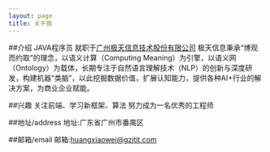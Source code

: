 ```yaml
---
layout: page
title: 关于我 
---
```


##介绍
JAVA程序员 就职于[广州极天信息技术股份有限公司](http://www.gzjtit.com/)
极天信息秉承“博观而约取”的理念，以语义计算（Computing Meaning）为引擎，以语义网（Ontology）为载体，长期专注于自然语言理解技术（NLP）的创新与深度研发，构建机器“类脑”，以此挖掘数据价值，扩展认知能力，提供各种AI+行业的解决方案，为商业企业赋能。

##兴趣
关注前端、学习新框架、算法 
努力成为一名优秀的工程师

##地址/address
地址:广东省广州市番禺区

##邮箱/email
邮箱:huangxiaowei@gzjtit.com